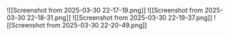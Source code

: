 ![[Screenshot from 2025-03-30 22-17-19.png]]
![[Screenshot from 2025-03-30 22-18-31.png]]
![[Screenshot from 2025-03-30 22-19-37.png]]
![[Screenshot from 2025-03-30 22-20-49.png]]


